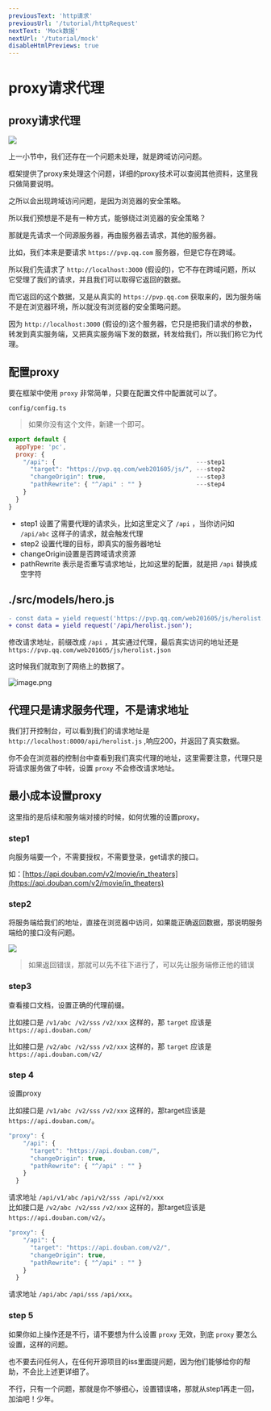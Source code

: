 ```yaml
---
previousText: 'http请求'
previousUrl: '/tutorial/httpRequest'
nextText: 'Mock数据'
nextUrl: '/tutorial/mock'
disableHtmlPreviews: true
---
```


# proxy请求代理

## proxy请求代理

![](https://cdn.nlark.com/yuque/0/2018/png/123174/1544147728619-f6d75162-09d5-45d2-8605-355b0631ea30.png#align=center&display=inline&height=184&originHeight=184&originWidth=1104&status=done&width=747)

上一小节中，我们还存在一个问题未处理，就是跨域访问问题。

框架提供了proxy来处理这个问题，详细的proxy技术可以查阅其他资料，这里我只做简要说明。

之所以会出现跨域访问问题，是因为浏览器的安全策略。

所以我们预想是不是有一种方式，能够绕过浏览器的安全策略？

那就是先请求一个同源服务器，再由服务器去请求，其他的服务器。

比如，我们本来是要请求 `https://pvp.qq.com` 服务器，但是它存在跨域。

所以我们先请求了 `http://localhost:3000` (假设的)，它不存在跨域问题，所以它受理了我们的请求，并且我们可以取得它返回的数据。

而它返回的这个数据，又是从真实的 `https://pvp.qq.com` 获取来的，因为服务端不是在浏览器环境，所以就没有浏览器的安全策略问题。

因为 `http://localhost:3000` (假设的)这个服务器，它只是把我们请求的参数，转发到真实服务端，又把真实服务端下发的数据，转发给我们，所以我们称它为代理。

## 配置proxy

要在框架中使用 `proxy` 非常简单，只要在配置文件中配置就可以了。

`config/config.ts`

> 如果你没有这个文件，新建一个即可。

```javascript
export default {
  appType: 'pc',
  proxy: {
    "/api": {                                       ---step1
      "target": "https://pvp.qq.com/web201605/js/", ---step2
      "changeOrigin": true,                         ---step3
      "pathRewrite": { "^/api" : "" }               ---step4
    }
  }
}
```

- step1 设置了需要代理的请求头，比如这里定义了 `/api` ，当你访问如 `/api/abc` 这样子的请求，就会触发代理
- step2 设置代理的目标，即真实的服务器地址
- changeOrigin设置是否跨域请求资源
- pathRewrite 表示是否重写请求地址，比如这里的配置，就是把 `/api` 替换成空字符

## ./src/models/hero.js

```diff
- const data = yield request('https://pvp.qq.com/web201605/js/herolist.json');
+ const data = yield request('/api/herolist.json');
```

修改请求地址，前缀改成 `/api` ，其实通过代理，最后真实访问的地址还是 `https://pvp.qq.com/web201605/js/herolist.json`

这时候我们就取到了网络上的数据了。

![image.png](https://cdn.nlark.com/yuque/0/2019/png/123174/1559269291940-da31c85c-e148-4c56-963e-558ed01dc1a1.png#align=left&display=inline&height=779&name=image.png&originHeight=1558&originWidth=2862&size=718530&status=done&width=1431)

## 代理只是请求服务代理，不是请求地址

我们打开控制台，可以看到我们的请求地址是 `http://localhost:8000/api/herolist.js` ,响应200，并返回了真实数据。

你不会在浏览器的控制台中查看到我们真实代理的地址，这里需要注意，代理只是将请求服务做了中转，设置 `proxy` 不会修改请求地址。

## 最小成本设置proxy

这里指的是后续和服务端对接的时候，如何优雅的设置proxy。

### step1

向服务端要一个，不需要授权，不需要登录，get请求的接口。

如：[https://api.douban.com/v2/movie/in_theaters](https://api.douban.com/v2/movie/in_theaters)

### step2

将服务端给我们的地址，直接在浏览器中访问，如果能正确返回数据，那说明服务端给的接口没有问题。

![](https://cdn.nlark.com/yuque/0/2018/png/123174/1544150095668-b7ee56cb-5a40-465f-b1e0-09cb43eca79d.png#align=center&display=inline&height=148&originHeight=148&originWidth=944&status=done&width=747)

> 如果返回错误，那就可以先不往下进行了，可以先让服务端修正他的错误

### step3

查看接口文档，设置正确的代理前缀。

比如接口是 `/v1/abc`  `/v2/sss` `/v2/xxx` 这样的，那 `target` 应该是 `https://api.douban.com/`

比如接口是 `/v2/abc`  `/v2/sss` `/v2/xxx` 这样的，那 `target` 应该是 `https://api.douban.com/v2/`

### step 4

设置proxy

比如接口是 `/v1/abc`  `/v2/sss` `/v2/xxx` 这样的，那target应该是 `https://api.douban.com/`。

```javascript
"proxy": {
    "/api": {
      "target": "https://api.douban.com/",
      "changeOrigin": true,
      "pathRewrite": { "^/api" : "" }
    }
  }
```

请求地址 `/api/v1/abc` `/api/v2/sss`  `/api/v2/xxx`<br />比如接口是 `/v2/abc`  `/v2/sss` `/v2/xxx` 这样的，那target应该是 `https://api.douban.com/v2/`。

```javascript
"proxy": {
    "/api": {
      "target": "https://api.douban.com/v2/",
      "changeOrigin": true,
      "pathRewrite": { "^/api" : "" }
    }
  }
```

请求地址 `/api/abc` `/api/sss` `/api/xxx`。

### step 5

如果你如上操作还是不行，请不要想为什么设置 `proxy` 无效，到底 `proxy` 要怎么设置，这样的问题。

也不要去问任何人，在任何开源项目的iss里面提问题，因为他们能够给你的帮助，不会比上述更详细了。

不行，只有一个问题，那就是你不够细心，设置错误咯，那就从step1再走一回，加油吧！少年。